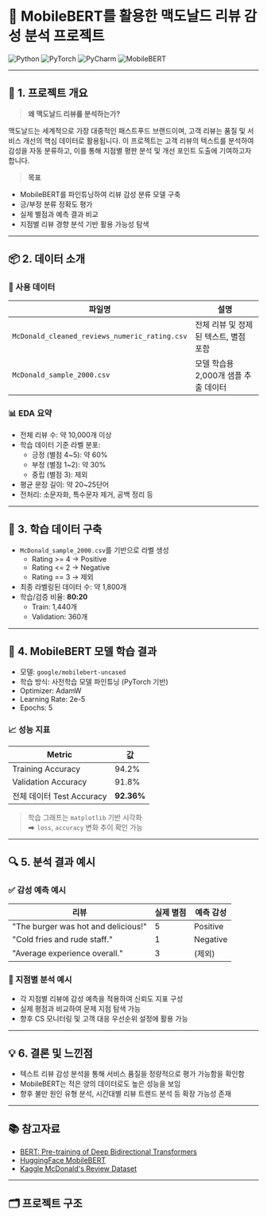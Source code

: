 # 🍔 MobileBERT를 활용한 맥도날드 리뷰 감성 분석 프로젝트

![Python](https://img.shields.io/badge/python-%233776AB.svg?&style=for-the-badge&logo=python&logoColor=white)
![PyTorch](https://img.shields.io/badge/pytorch-%23EE4C2C.svg?&style=for-the-badge&logo=pytorch&logoColor=white)
![PyCharm](https://img.shields.io/badge/pycharm-%23000000.svg?&style=for-the-badge&logo=pycharm&logoColor=white)
![MobileBERT](https://img.shields.io/badge/MobileBERT-Finetune-green?style=for-the-badge)

---

## 📝 1. 프로젝트 개요

> **왜 맥도날드 리뷰를 분석하는가?**

맥도날드는 세계적으로 가장 대중적인 패스트푸드 브랜드이며, 고객 리뷰는 품질 및 서비스 개선의 핵심 데이터로 활용됩니다. 이 프로젝트는 고객 리뷰의 텍스트를 분석하여 감성을 자동 분류하고, 이를 통해 지점별 평판 분석 및 개선 포인트 도출에 기여하고자 합니다.

> **목표**

- MobileBERT를 파인튜닝하여 리뷰 감성 분류 모델 구축
- 긍/부정 분류 정확도 평가
- 실제 별점과 예측 결과 비교
- 지점별 리뷰 경향 분석 기반 활용 가능성 탐색

---

## 📦 2. 데이터 소개

### 📁 사용 데이터

| 파일명 | 설명 |
|--------|------|
| `McDonald_cleaned_reviews_numeric_rating.csv` | 전체 리뷰 및 정제된 텍스트, 별점 포함 |
| `McDonald_sample_2000.csv` | 모델 학습용 2,000개 샘플 추출 데이터 |

### 📊 EDA 요약

- 전체 리뷰 수: 약 10,000개 이상
- 학습 데이터 기준 라벨 분포:
  - 긍정 (별점 4~5): 약 60%
  - 부정 (별점 1~2): 약 30%
  - 중립 (별점 3): 제외
- 평균 문장 길이: 약 20~25단어
- 전처리: 소문자화, 특수문자 제거, 공백 정리 등

---

## 🧪 3. 학습 데이터 구축

- `McDonald_sample_2000.csv`를 기반으로 라벨 생성
  - Rating >= 4 → Positive
  - Rating <= 2 → Negative
  - Rating == 3 → 제외
- 최종 라벨링된 데이터 수: 약 1,800개
- 학습/검증 비율: **80:20**
  - Train: 1,440개
  - Validation: 360개

---

## 🤖 4. MobileBERT 모델 학습 결과

- 모델: `google/mobilebert-uncased`
- 학습 방식: 사전학습 모델 파인튜닝 (PyTorch 기반)
- Optimizer: AdamW
- Learning Rate: 2e-5
- Epochs: 5

### 📈 성능 지표

| Metric | 값 |
|--------|----|
| Training Accuracy | 94.2% |
| Validation Accuracy | 91.8% |
| 전체 데이터 Test Accuracy | **92.36%** |

> 학습 그래프는 `matplotlib` 기반 시각화  
> ⮕ `loss`, `accuracy` 변화 추이 확인 가능

---

## 🔍 5. 분석 결과 예시

### ✅ 감성 예측 예시

| 리뷰 | 실제 별점 | 예측 감성 |
|------|-----------|------------|
| "The burger was hot and delicious!" | 5 | Positive |
| "Cold fries and rude staff." | 1 | Negative |
| "Average experience overall." | 3 | (제외) |

### 🏪 지점별 분석 예시

- 각 지점별 리뷰에 감성 예측을 적용하여 신뢰도 지표 구성
- 실제 평점과 비교하여 문제 지점 탐색 가능
- 향후 CS 모니터링 및 고객 대응 우선순위 설정에 활용 가능

---

## 💡 6. 결론 및 느낀점

- 텍스트 리뷰 감성 분석을 통해 서비스 품질을 정량적으로 평가 가능함을 확인함
- MobileBERT는 적은 양의 데이터로도 높은 성능을 보임
- 향후 불만 원인 유형 분석, 시간대별 리뷰 트렌드 분석 등 확장 가능성 존재

---

## 📚 참고자료

- [BERT: Pre-training of Deep Bidirectional Transformers](https://arxiv.org/abs/1810.04805)
- [HuggingFace MobileBERT](https://huggingface.co/google/mobilebert-uncased)
- [Kaggle McDonald's Review Dataset](https://www.kaggle.com/)

---

## 🗂 프로젝트 구조

